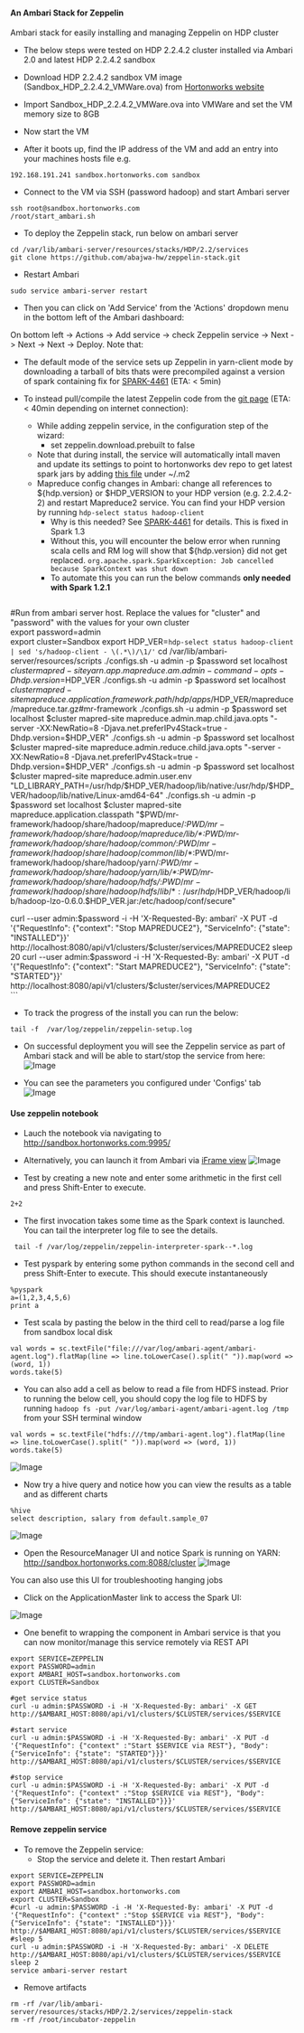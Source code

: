 #### An Ambari Stack for Zeppelin
Ambari stack for easily installing and managing Zeppelin on HDP cluster

- The below steps were tested on HDP 2.2.4.2 cluster installed via Ambari 2.0 and latest HDP 2.2.4.2 sandbox

- Download HDP 2.2.4.2 sandbox VM image (Sandbox_HDP_2.2.4.2_VMWare.ova) from [Hortonworks website](http://hortonworks.com/products/hortonworks-sandbox/)
- Import Sandbox_HDP_2.2.4.2_VMWare.ova into VMWare and set the VM memory size to 8GB
- Now start the VM
- After it boots up, find the IP address of the VM and add an entry into your machines hosts file e.g.
```
192.168.191.241 sandbox.hortonworks.com sandbox    
```
- Connect to the VM via SSH (password hadoop) and start Ambari server
```
ssh root@sandbox.hortonworks.com
/root/start_ambari.sh
```


- To deploy the Zeppelin stack, run below on ambari server
```
cd /var/lib/ambari-server/resources/stacks/HDP/2.2/services
git clone https://github.com/abajwa-hw/zeppelin-stack.git   
```

- Restart Ambari
```
sudo service ambari-server restart
```
- Then you can click on 'Add Service' from the 'Actions' dropdown menu in the bottom left of the Ambari dashboard:

On bottom left -> Actions -> Add service -> check Zeppelin service -> Next -> Next -> Next -> Deploy. Note that:

- The default mode of the service sets up Zeppelin in yarn-client mode by downloading a tarball of bits thats were precompiled against a version of spark containing fix for [SPARK-4461](https://issues.apache.org/jira/browse/SPARK-4461) (ETA: < 5min)

- To instead pull/compile the latest Zeppelin code from the [git page](https://github.com/apache/incubator-zeppelin) (ETA: < 40min depending on internet connection):  
  - While adding zeppelin service, in the configuration step of the wizard:
    - set zeppelin.download.prebuilt to false
  - Note that during install, the service will automatically intall maven and update its settings to point to hortonworks dev repo to get latest spark jars by adding [this file](https://github.com/abajwa-hw/zeppelin-stack/blob/master/package/files/settings.xml) under ~/.m2
  - Mapreduce config changes in Ambari: change all references to ${hdp.version} or $HDP_VERSION to your HDP version (e.g. 2.2.4.2-2) and restart Mapreduce2 service. You can find your HDP version by running ```hdp-select status hadoop-client```
    - Why is this needed? See [SPARK-4461](https://issues.apache.org/jira/browse/SPARK-4461) for details. This is fixed in Spark 1.3
    - Without this, you will encounter the below error when running scala cells and RM log will show that ${hdp.version} did not get replaced.
    ```org.apache.spark.SparkException: Job cancelled because SparkContext was shut down```
    - To automate this you can run the below commands **only needed with Spark 1.2.1**
    ```
#Run from ambari server host. Replace the values for "cluster" and "password" with the values for your own cluster    
export password=admin	
export cluster=Sandbox
export HDP_VER=`hdp-select status hadoop-client | sed 's/hadoop-client - \(.*\)/\1/'`
cd /var/lib/ambari-server/resources/scripts
./configs.sh -u admin -p $password set localhost $cluster mapred-site yarn.app.mapreduce.am.admin-command-opts -Dhdp.version=$HDP_VER
./configs.sh -u admin -p $password set localhost $cluster mapred-site mapreduce.application.framework.path /hdp/apps/$HDP_VER/mapreduce/mapreduce.tar.gz#mr-framework
./configs.sh -u admin -p $password set localhost $cluster mapred-site mapreduce.admin.map.child.java.opts "-server -XX:NewRatio=8 -Djava.net.preferIPv4Stack=true -Dhdp.version=$HDP_VER"
./configs.sh -u admin -p $password set localhost $cluster mapred-site mapreduce.admin.reduce.child.java.opts "-server -XX:NewRatio=8 -Djava.net.preferIPv4Stack=true -Dhdp.version=$HDP_VER"
./configs.sh -u admin -p $password set localhost $cluster mapred-site mapreduce.admin.user.env "LD_LIBRARY_PATH=/usr/hdp/$HDP_VER/hadoop/lib/native:/usr/hdp/$HDP_VER/hadoop/lib/native/Linux-amd64-64"
./configs.sh -u admin -p $password set localhost $cluster mapred-site mapreduce.application.classpath "$PWD/mr-framework/hadoop/share/hadoop/mapreduce/*:$PWD/mr-framework/hadoop/share/hadoop/mapreduce/lib/*:$PWD/mr-framework/hadoop/share/hadoop/common/*:$PWD/mr-framework/hadoop/share/hadoop/common/lib/*:$PWD/mr-framework/hadoop/share/hadoop/yarn/*:$PWD/mr-framework/hadoop/share/hadoop/yarn/lib/*:$PWD/mr-framework/hadoop/share/hadoop/hdfs/*:$PWD/mr-framework/hadoop/share/hadoop/hdfs/lib/*:/usr/hdp/$HDP_VER/hadoop/lib/hadoop-lzo-0.6.0.$HDP_VER.jar:/etc/hadoop/conf/secure"


curl --user admin:$password -i -H 'X-Requested-By: ambari' -X PUT -d '{"RequestInfo": {"context": "Stop MAPREDUCE2"}, "ServiceInfo": {"state": "INSTALLED"}}' http://localhost:8080/api/v1/clusters/$cluster/services/MAPREDUCE2
sleep 20
curl --user admin:$password -i -H 'X-Requested-By: ambari' -X PUT -d '{"RequestInfo": {"context": "Start MAPREDUCE2"}, "ServiceInfo": {"state": "STARTED"}}' http://localhost:8080/api/v1/clusters/$cluster/services/MAPREDUCE2    
    ```

- To track the progress of the install you can run the below:
```
tail -f  /var/log/zeppelin/zeppelin-setup.log
```

- On successful deployment you will see the Zeppelin service as part of Ambari stack and will be able to start/stop the service from here:
![Image](../master/screenshots/1.png?raw=true)

- You can see the parameters you configured under 'Configs' tab
![Image](../master/screenshots/2.png?raw=true)


#### Use zeppelin notebook

- Lauch the notebook via navigating to http://sandbox.hortonworks.com:9995/

- Alternatively, you can launch it from Ambari via [iFrame view](https://github.com/abajwa-hw/iframe-view)
![Image](../master/screenshots/4.png?raw=true)

- Test by creating a new note and enter some arithmetic in the first cell and press Shift-Enter to execute. 
```
2+2
```
- The first invocation takes some time as the Spark context is launched. You can tail the interpreter log file to see the details.
```
 tail -f /var/log/zeppelin/zeppelin-interpreter-spark--*.log
```
- Test pyspark by entering some python commands in the second cell and press Shift-Enter to execute. This should execute instantaneously 
```
%pyspark
a=(1,2,3,4,5,6)
print a
```
- Test scala by pasting the below in the third cell to read/parse a log file from sandbox local disk
```
val words = sc.textFile("file:///var/log/ambari-agent/ambari-agent.log").flatMap(line => line.toLowerCase().split(" ")).map(word => (word, 1))
words.take(5)
```

- You can also add a cell as below to read a file from HDFS instead. Prior to running the below cell, you should copy the log file to HDFS by running ```hadoop fs -put /var/log/ambari-agent/ambari-agent.log /tmp``` from your SSH terminal window
```
val words = sc.textFile("hdfs:///tmp/ambari-agent.log").flatMap(line => line.toLowerCase().split(" ")).map(word => (word, 1))
words.take(5)
```
![Image](../master/screenshots/3.png?raw=true)

- Now try a hive query and notice how you can view the results as a table and as different charts
```
%hive
select description, salary from default.sample_07
```

![Image](../master/screenshots/hive-queries.png?raw=true)


- Open the ResourceManager UI and notice Spark is running on YARN: http://sandbox.hortonworks.com:8088/cluster
![Image](../master/screenshots/RM-UI.png?raw=true)

You can also use this UI for troubleshooting hanging jobs

- Click on the ApplicationMaster link to access the Spark UI:

![Image](../master/screenshots/spark-UI.png?raw=true)


- One benefit to wrapping the component in Ambari service is that you can now monitor/manage this service remotely via REST API
```
export SERVICE=ZEPPELIN
export PASSWORD=admin
export AMBARI_HOST=sandbox.hortonworks.com
export CLUSTER=Sandbox

#get service status
curl -u admin:$PASSWORD -i -H 'X-Requested-By: ambari' -X GET http://$AMBARI_HOST:8080/api/v1/clusters/$CLUSTER/services/$SERVICE

#start service
curl -u admin:$PASSWORD -i -H 'X-Requested-By: ambari' -X PUT -d '{"RequestInfo": {"context" :"Start $SERVICE via REST"}, "Body": {"ServiceInfo": {"state": "STARTED"}}}' http://$AMBARI_HOST:8080/api/v1/clusters/$CLUSTER/services/$SERVICE

#stop service
curl -u admin:$PASSWORD -i -H 'X-Requested-By: ambari' -X PUT -d '{"RequestInfo": {"context" :"Stop $SERVICE via REST"}, "Body": {"ServiceInfo": {"state": "INSTALLED"}}}' http://$AMBARI_HOST:8080/api/v1/clusters/$CLUSTER/services/$SERVICE
```
#### Remove zeppelin service

- To remove the Zeppelin service: 
  - Stop the service and delete it. Then restart Ambari
  
```
export SERVICE=ZEPPELIN
export PASSWORD=admin
export AMBARI_HOST=sandbox.hortonworks.com
export CLUSTER=Sandbox    
#curl -u admin:$PASSWORD -i -H 'X-Requested-By: ambari' -X PUT -d '{"RequestInfo": {"context" :"Stop $SERVICE via REST"}, "Body": {"ServiceInfo": {"state": "INSTALLED"}}}' http://$AMBARI_HOST:8080/api/v1/clusters/$CLUSTER/services/$SERVICE
#sleep 5
curl -u admin:$PASSWORD -i -H 'X-Requested-By: ambari' -X DELETE http://$AMBARI_HOST:8080/api/v1/clusters/$CLUSTER/services/$SERVICE
sleep 2
service ambari-server restart
```
  - Remove artifacts 
  
```
rm -rf /var/lib/ambari-server/resources/stacks/HDP/2.2/services/zeppelin-stack
rm -rf /root/incubator-zeppelin
```
